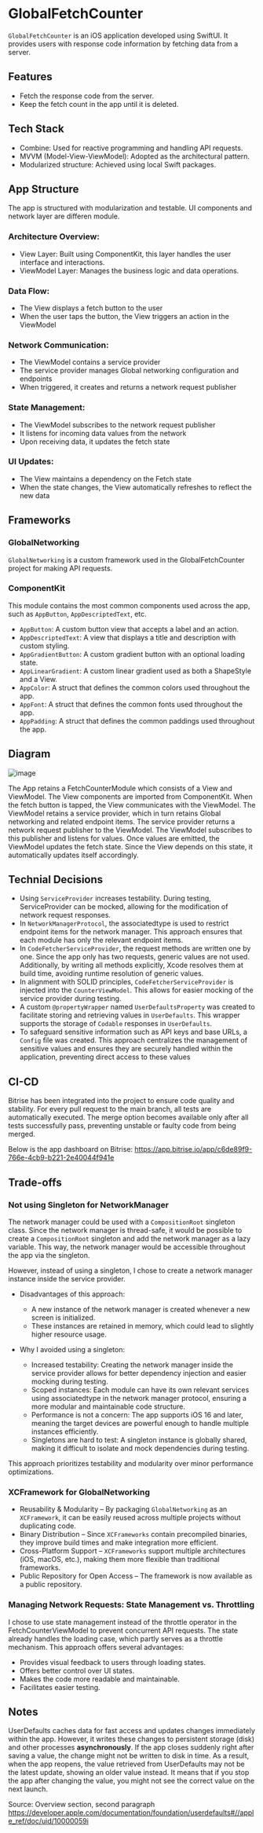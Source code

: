 # GlobalFetchCounter

`GlobalFetchCounter` is an iOS application developed using SwiftUI. It provides users with response code information by fetching data from a server.

## Features

- Fetch the response code from the server.
-	Keep the fetch count in the app until it is deleted.

## Tech Stack

- Combine: Used for reactive programming and handling API requests.
-	MVVM (Model-View-ViewModel): Adopted as the architectural pattern.
-	Modularized structure: Achieved using local Swift packages.

## App Structure

The app is structured with modularization and testable. UI components and network layer are differen module. 

### Architecture Overview:

- View Layer: Built using ComponentKit, this layer handles the user interface and interactions.
- ViewModel Layer: Manages the business logic and data operations.

### Data Flow:

- The View displays a fetch button to the user
- When the user taps the button, the View triggers an action in the ViewModel

### Network Communication:

- The ViewModel contains a service provider
- The service provider manages Global networking configuration and endpoints
- When triggered, it creates and returns a network request publisher

### State Management:

- The ViewModel subscribes to the network request publisher
- It listens for incoming data values from the network
- Upon receiving data, it updates the fetch state

### UI Updates:

- The View maintains a dependency on the Fetch state
- When the state changes, the View automatically refreshes to reflect the new data

## Frameworks
### GlobalNetworking

`GlobalNetworking` is a custom framework used in the GlobalFetchCounter project for making API requests.

### ComponentKit

This module contains the most common components used across the app, such as `AppButton`, `AppDescriptedText`, etc.

- `AppButton`: A custom button view that accepts a label and an action.
-	`AppDescriptedText`: A view that displays a title and description with custom styling.
-	`AppGradientButton`: A custom gradient button with an optional loading state.
-	`AppLinearGradient`: A custom linear gradient used as both a ShapeStyle and a View.
-	`AppColor`: A struct that defines the common colors used throughout the app.
-	`AppFont`: A struct that defines the common fonts used throughout the app.
-	`AppPadding`: A struct that defines the common paddings used throughout the app.

## Diagram

![image](https://github.com/user-attachments/assets/2fd3242a-3709-444b-9be2-18478a9c1c2d)

The App retains a FetchCounterModule which consists of a View and ViewModel. The View components are imported from ComponentKit. When the fetch button is tapped, the View communicates with the ViewModel. The ViewModel retains a service provider, which in turn retains Global networking and related endpoint items. The service provider returns a network request publisher to the ViewModel. The ViewModel subscribes to this publisher and listens for values. Once values are emitted, the ViewModel updates the fetch state. Since the View depends on this state, it automatically updates itself accordingly.

## Technial Decisions

- Using `ServiceProvider` increases testability. During testing, ServiceProvider can be mocked, allowing for the modification of network request responses.
-	In `NetworkManagerProtocol`, the associatedtype is used to restrict endpoint items for the network manager. This approach ensures that each module has only the relevant endpoint items.
-	In `CodeFetcherServiceProvider`, the request methods are written one by one. Since the app only has two requests, generic values are not used. Additionally, by writing all methods explicitly, Xcode resolves them at build time, avoiding runtime resolution of generic values.
-	In alignment with SOLID principles, `CodeFetcherServiceProvider` is injected into the `CounterViewModel`. This allows for easier mocking of the service provider during testing.
-	A custom `@propertyWrapper` named `UserDefaultsProperty` was created to facilitate storing and retrieving values in `UserDefaults`. This wrapper supports the storage of `Codable` responses in `UserDefaults`.
-	To safeguard sensitive information such as API keys and base URLs, a `Config` file was created. This approach centralizes the management of sensitive values and ensures they are securely handled within the application, preventing direct access to these values

## CI-CD 

Bitrise has been integrated into the project to ensure code quality and stability. For every pull request to the main branch, all tests are automatically executed. The merge option becomes available only after all tests successfully pass, preventing unstable or faulty code from being merged.

Below is the app dashboard on Bitrise:
https://app.bitrise.io/app/c6de89f9-766e-4cb9-b221-2e40044f941e

## Trade-offs
### Not using Singleton for NetworkManager
The network manager could be used with a `CompositionRoot` singleton class. Since the network manager is thread-safe, it would be possible to create a `CompositionRoot` singleton and add the network manager as a lazy variable. This way, the network manager would be accessible throughout the app via the singleton.

However, instead of using a singleton, I chose to create a network manager instance inside the service provider.

- Disadvantages of this approach:
  - A new instance of the network manager is created whenever a new screen is initialized.
  - These instances are retained in memory, which could lead to slightly higher resource usage.

- Why I avoided using a singleton:
  - Increased testability: Creating the network manager inside the service provider allows for better dependency injection and easier mocking during testing.
  - Scoped instances: Each module can have its own relevant services using associatedtype in the network manager protocol, ensuring a more modular and maintainable code structure.
  - Performance is not a concern: The app supports iOS 16 and later, meaning the target devices are powerful enough to handle multiple instances efficiently.
  - Singletons are hard to test: A singleton instance is globally shared, making it difficult to isolate and mock dependencies during testing.

This approach prioritizes testability and modularity over minor performance optimizations. 

### XCFramework for GlobalNetworking 

- Reusability & Modularity – By packaging `GlobalNetworking` as an `XCFramework`, it can be easily reused across multiple projects without duplicating code.
- Binary Distribution – Since `XCFrameworks` contain precompiled binaries, they improve build times and make integration more efficient.
- Cross-Platform Support – `XCFrameworks` support multiple architectures (iOS, macOS, etc.), making them more flexible than traditional frameworks.
- Public Repository for Open Access – The framework is now available as a public repository.

### Managing Network Requests: State Management vs. Throttling
I chose to use state management instead of the throttle operator in the FetchCounterViewModel to prevent concurrent API requests. The state already handles the loading case, which partly serves as a throttle mechanism. This approach offers several advantages:

- Provides visual feedback to users through loading states.
- Offers better control over UI states.
- Makes the code more readable and maintainable.
- Facilitates easier testing.

## Notes
UserDefaults caches data for fast access and updates changes immediately within the app. However, it writes these changes to persistent storage (disk) and other processes **asynchronously**. If the app closes suddenly right after saving a value, the change might not be written to disk in time. As a result, when the app reopens, the value retrieved from UserDefaults may not be the latest update, showing an older value instead. It means that if you stop the app after changing the value, you might not see the correct value on the next launch.

Source: 
Overview section, second paragraph 
https://developer.apple.com/documentation/foundation/userdefaults#//apple_ref/doc/uid/10000059i

